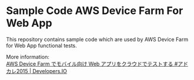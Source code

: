 # Sample Code AWS Device Farm For Web App
This repository contains sample code which are used by AWS Device Farm for Web App functional tests.

More information:  
[AWS Device Farm でモバイル向け Web アプリをクラウドでテストする #アドカレ2015 | Developers.IO](http://dev.classmethod.jp/cloud/aws/device-farm-web-app/)
